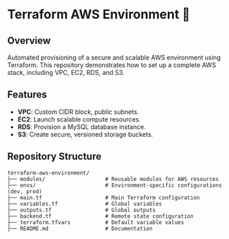 # Terraform AWS Environment 🚀

## Overview
Automated provisioning of a secure and scalable AWS environment using Terraform. This repository demonstrates how to set up a complete AWS stack, including VPC, EC2, RDS, and S3.

## Features
- **VPC**: Custom CIDR block, public subnets.
- **EC2**: Launch scalable compute resources.
- **RDS**: Provision a MySQL database instance.
- **S3**: Create secure, versioned storage buckets.

## Repository Structure
```plaintext
terraform-aws-environment/
├── modules/                   # Reusable modules for AWS resources
├── envs/                      # Environment-specific configurations (dev, prod)
├── main.tf                    # Main Terraform configuration
├── variables.tf               # Global variables
├── outputs.tf                 # Global outputs
├── backend.tf                 # Remote state configuration
├── terraform.tfvars           # Default variable values
├── README.md                  # Documentation
